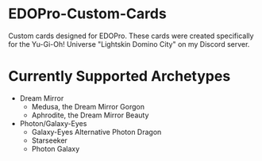 # EDOPro-Custom-Cards

Custom cards designed for EDOPro. These cards were created specifically for the Yu-Gi-Oh! Universe "Lightskin Domino City" on my Discord server. 

# Currently Supported Archetypes
* Dream Mirror
    * Medusa, the Dream Mirror Gorgon
    * Aphrodite, the Dream Mirror Beauty
* Photon/Galaxy-Eyes
    * Galaxy-Eyes Alternative Photon Dragon
    * Starseeker
    * Photon Galaxy
